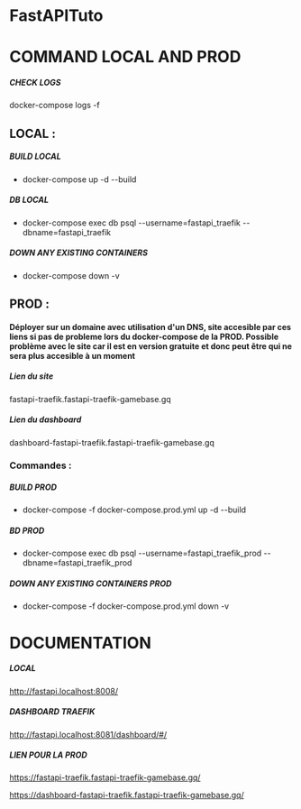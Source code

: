 # FastAPITuto


# COMMAND LOCAL AND PROD

##### CHECK LOGS
docker-compose logs -f

## LOCAL :
##### BUILD LOCAL
- docker-compose up -d --build

##### DB LOCAL
- docker-compose exec db psql --username=fastapi_traefik --dbname=fastapi_traefik

##### DOWN ANY EXISTING CONTAINERS
- docker-compose down -v 

## PROD :
#### Déployer sur un domaine avec utilisation d'un DNS, site accesible par ces liens si pas de probleme lors du docker-compose de la PROD. Possible problème avec le site car il est en version gratuite et donc peut être qui ne sera plus accesible à un moment

##### Lien du site
fastapi-traefik.fastapi-traefik-gamebase.gq

##### Lien du dashboard
dashboard-fastapi-traefik.fastapi-traefik-gamebase.gq

### Commandes :

##### BUILD PROD
- docker-compose -f docker-compose.prod.yml up -d --build

##### BD PROD
- docker-compose exec db psql --username=fastapi_traefik_prod --dbname=fastapi_traefik_prod

##### DOWN ANY EXISTING CONTAINERS PROD
- docker-compose -f docker-compose.prod.yml down -v

# DOCUMENTATION
##### LOCAL
http://fastapi.localhost:8008/

##### DASHBOARD TRAEFIK
http://fastapi.localhost:8081/dashboard/#/

##### LIEN POUR LA PROD
https://fastapi-traefik.fastapi-traefik-gamebase.gq/

https://dashboard-fastapi-traefik.fastapi-traefik-gamebase.gq/

